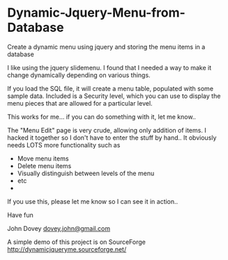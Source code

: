 # Dynamic-Jquery-Menu-from-Database
Create a dynamic menu using jquery and storing the menu items in a database

I like using the jquery slidemenu. I found that I needed a way to make it change dynamically depending on various things.

If you load the SQL file, it will create a menu table, populated with some sample data. Included is a Security level, which you can use to display the menu pieces that are allowed for a particular level.

This works for me... if you can do something with it, let me know..

The "Menu Edit" page is very crude, allowing only addition of items. I hacked it together so I don't have to enter the stuff by hand.. It obviously needs LOTS more functionality such as
* Move menu items
* Delete menu items
* Visually distinguish between levels of the menu
* etc
* 
If you use this, please let me know so I can see it in action..

Have fun 

John Dovey
dovey.john@gmail.com

A simple demo of this project is on SourceForge http://dynamicjqueryme.sourceforge.net/
